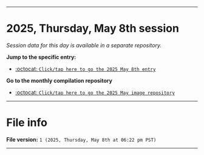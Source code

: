 
***

# 2025, Thursday, May 8th session

_Session data for this day is available in a separate repository._

**Jump to the specific entry:**

- [:octocat: `Click/tap here to go the 2025 May 8th entry`](https://github.com/seanpm2001/SeansLifeArchive_Images_ModernSmurfsVillage_Y2025_V5/tree/SeansLifeArchive_ModernSmurfsVillage_Y2025_V5_Main-dev/2025/05_May/08/)

**Go to the monthly compilation repository**

- [:octocat: `Click/tap here to go the 2025 May image repository`](https://github.com/seanpm2001/SeansLifeArchive_Images_ModernSmurfsVillage_Y2025_V5/)

***

# File info

**File version:** `1 (2025, Thursday, May 8th at 06:22 pm PST)`

***

